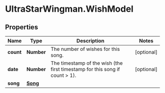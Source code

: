 # UltraStarWingman.WishModel

## Properties

Name | Type | Description | Notes
------------ | ------------- | ------------- | -------------
**count** | **Number** | The number of wishes for this song. | [optional] 
**date** | **Number** | The timestamp of the wish (the first timestamp for this song if count &gt; 1). | [optional] 
**song** | [**Song**](Song.md) |  | 


